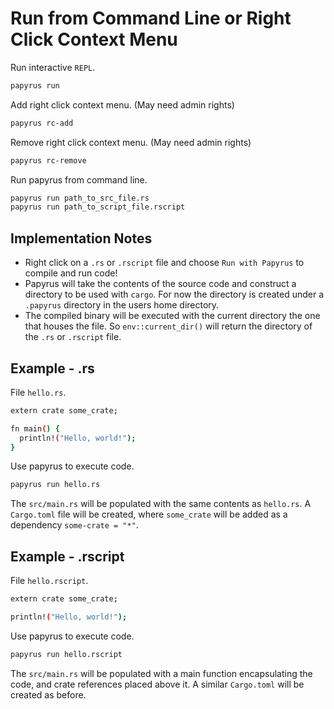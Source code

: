 # Run from Command Line or Right Click Context Menu

Run interactive `REPL`.

```sh
papyrus run
```

Add right click context menu. (May need admin rights)

```bash
papyrus rc-add
```

Remove right click context menu. (May need admin rights)

```bash
papyrus rc-remove
```

Run papyrus from command line.

```bash
papyrus run path_to_src_file.rs
papyrus run path_to_script_file.rscript
```

## Implementation Notes

- Right click on a `.rs` or `.rscript` file and choose `Run with Papyrus` to compile and run code!
- Papyrus will take the contents of the source code and construct a directory to be used with `cargo`. For now the directory is created under a `.papyrus` directory in the users home directory.
- The compiled binary will be executed with the current directory the one that houses the file. So `env::current_dir()` will return the directory of the `.rs` or `.rscript` file.

## Example - .rs

File `hello.rs`.

```sh
extern crate some_crate;

fn main() {
  println!("Hello, world!");
}
```

Use papyrus to execute code.

```bash
papyrus run hello.rs
```

The `src/main.rs` will be populated with the same contents as `hello.rs`. A `Cargo.toml` file will be created, where `some_crate` will be added as a dependency `some-crate = "*"`.

## Example - .rscript

File `hello.rscript`.

```sh
extern crate some_crate;

println!("Hello, world!");
```

Use papyrus to execute code.

```bash
papyrus run hello.rscript
```

The `src/main.rs` will be populated with a main function encapsulating the code, and crate references placed above it. A similar `Cargo.toml` will be created as before.
